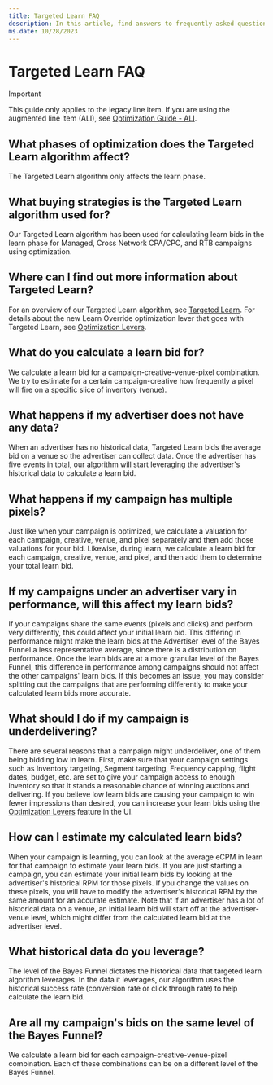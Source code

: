 ```yaml
---
title: Targeted Learn FAQ
description: In this article, find answers to frequently asked questions regarding Targeted Learn.
ms.date: 10/28/2023
---
```


# Targeted Learn FAQ

> [!IMPORTANT]
> This guide only applies to the legacy line item. If you are using the augmented line item (ALI), see [Optimization Guide - ALI](optimization-guide-ali.md).

## What phases of optimization does the Targeted Learn algorithm affect?

The Targeted Learn algorithm only affects the learn phase.

## What buying strategies is the Targeted Learn algorithm used for?

Our Targeted Learn algorithm has been used for calculating learn bids in the learn phase for Managed, Cross Network CPA/CPC, and RTB campaigns using optimization.

## Where can I find out more information about Targeted Learn?

For an overview of our Targeted Learn algorithm, see [Targeted Learn](targeted-learn.md). For details about the new Learn Override optimization lever that goes with Targeted Learn, see [Optimization Levers](optimization-levers.md).

## What do you calculate a learn bid for?

We calculate a learn bid for a campaign-creative-venue-pixel combination. We try to estimate for a certain campaign-creative how frequently a pixel will fire on a specific slice of inventory (venue).

## What happens if my advertiser does not have any data?

When an advertiser has no historical data, Targeted Learn bids the average bid on a venue so the advertiser can collect data. Once the advertiser has five events in total, our algorithm will start leveraging the advertiser's historical data to calculate a learn bid.

## What happens if my campaign has multiple pixels?

Just like when your campaign is optimized, we calculate a valuation for each campaign, creative, venue, and pixel separately and then add those valuations for your bid. Likewise, during learn, we calculate a learn bid for each campaign, creative, venue, and pixel, and then add them to determine your total learn bid.

## If my campaigns under an advertiser vary in performance, will this affect my learn bids?

If your campaigns share the same events (pixels and clicks) and perform very differently, this could affect your initial learn bid. This differing in performance might make the learn bids at the Advertiser level of the Bayes Funnel a less representative average, since there is a distribution on performance. Once the learn bids are at a more granular level of the Bayes Funnel, this difference in performance among campaigns should not affect the other campaigns' learn bids. If this becomes an issue, you may consider splitting out the campaigns that are performing differently to make your calculated learn bids more accurate.

## What should I do if my campaign is underdelivering?

There are several reasons that a campaign might underdeliver, one of them being bidding low in learn. First, make sure that your campaign settings such as Inventory targeting, Segment targeting, Frequency capping, flight dates, budget, etc. are set to give your campaign access to enough inventory so that it stands a reasonable chance of winning auctions and delivering. If you believe low learn bids are causing your campaign to win fewer impressions than desired, you can increase your learn bids using the [Optimization Levers](optimization-levers.md) feature in the UI.

## How can I estimate my calculated learn bids?

When your campaign is learning, you can look at the average eCPM in learn for that campaign to estimate your learn bids. If you are just starting a campaign, you can estimate your initial learn bids by looking at the advertiser's historical RPM for those pixels. If you change the values on these pixels, you will have to modify the advertiser's historical RPM by the same amount for an accurate estimate. Note that if an advertiser has a lot of historical data on a venue, an initial learn bid will start off at the advertiser-venue level, which might differ from the calculated learn bid at the advertiser level.

## What historical data do you leverage?

The level of the Bayes Funnel dictates the historical data that targeted learn algorithm leverages. In the data it leverages, our algorithm uses the historical success rate (conversion rate or click through rate) to help calculate the learn bid.

## Are all my campaign's bids on the same level of the Bayes Funnel?

We calculate a learn bid for each campaign-creative-venue-pixel combination. Each of these combinations can be on a different level of
the Bayes Funnel.
